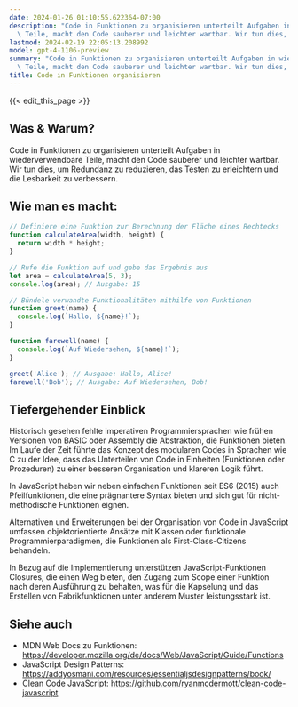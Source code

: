 ```yaml
---
date: 2024-01-26 01:10:55.622364-07:00
description: "Code in Funktionen zu organisieren unterteilt Aufgaben in wiederverwendbare\
  \ Teile, macht den Code sauberer und leichter wartbar. Wir tun dies, um\u2026"
lastmod: 2024-02-19 22:05:13.208992
model: gpt-4-1106-preview
summary: "Code in Funktionen zu organisieren unterteilt Aufgaben in wiederverwendbare\
  \ Teile, macht den Code sauberer und leichter wartbar. Wir tun dies, um\u2026"
title: Code in Funktionen organisieren
---
```


{{< edit_this_page >}}

## Was & Warum?
Code in Funktionen zu organisieren unterteilt Aufgaben in wiederverwendbare Teile, macht den Code sauberer und leichter wartbar. Wir tun dies, um Redundanz zu reduzieren, das Testen zu erleichtern und die Lesbarkeit zu verbessern.

## Wie man es macht:

```javascript
// Definiere eine Funktion zur Berechnung der Fläche eines Rechtecks
function calculateArea(width, height) {
  return width * height;
}

// Rufe die Funktion auf und gebe das Ergebnis aus
let area = calculateArea(5, 3);
console.log(area); // Ausgabe: 15
```

```javascript
// Bündele verwandte Funktionalitäten mithilfe von Funktionen
function greet(name) {
  console.log(`Hallo, ${name}!`);
}

function farewell(name) {
  console.log(`Auf Wiedersehen, ${name}!`);
}

greet('Alice'); // Ausgabe: Hallo, Alice!
farewell('Bob'); // Ausgabe: Auf Wiedersehen, Bob!
```

## Tiefergehender Einblick
Historisch gesehen fehlte imperativen Programmiersprachen wie frühen Versionen von BASIC oder Assembly die Abstraktion, die Funktionen bieten. Im Laufe der Zeit führte das Konzept des modularen Codes in Sprachen wie C zu der Idee, dass das Unterteilen von Code in Einheiten (Funktionen oder Prozeduren) zu einer besseren Organisation und klareren Logik führt.

In JavaScript haben wir neben einfachen Funktionen seit ES6 (2015) auch Pfeilfunktionen, die eine prägnantere Syntax bieten und sich gut für nicht-methodische Funktionen eignen.

Alternativen und Erweiterungen bei der Organisation von Code in JavaScript umfassen objektorientierte Ansätze mit Klassen oder funktionale Programmierparadigmen, die Funktionen als First-Class-Citizens behandeln.

In Bezug auf die Implementierung unterstützen JavaScript-Funktionen Closures, die einen Weg bieten, den Zugang zum Scope einer Funktion nach deren Ausführung zu behalten, was für die Kapselung und das Erstellen von Fabrikfunktionen unter anderem Muster leistungsstark ist.

## Siehe auch
- MDN Web Docs zu Funktionen: https://developer.mozilla.org/de/docs/Web/JavaScript/Guide/Functions
- JavaScript Design Patterns: https://addyosmani.com/resources/essentialjsdesignpatterns/book/
- Clean Code JavaScript: https://github.com/ryanmcdermott/clean-code-javascript
